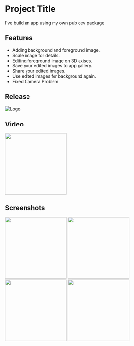 
# Project Title

I've build an app using my own pub dev package

## Features

- Adding background and foreground image.
- Scale image for details.
- Editing foreground image on 3D axises.
- Save your edited images to app gallery.
- Share your edited images.
- Use edited images for background again.
- Fixed Camera Problem


##  Release


[![Logo](https://raw.githubusercontent.com/Volorf/Badges/62424abc4610eeb4f6a4c257d490c183c9bc49b8/Google%20Play/Google%20Play%20Badge.svg)](https://play.google.com/store/apps/details?id=com.berkayceylan.bc_image_editor_app)


##  Video

<a href="https://youtu.be/oyC3qfUXX6g"><img src="https://upload.wikimedia.org/wikipedia/commons/thumb/0/09/YouTube_full-color_icon_%282017%29.svg/2560px-YouTube_full-color_icon_%282017%29.svg.png" width="200"></a>



## Screenshots

<img src="https://play-lh.googleusercontent.com/5D54PPOTIUBPpHiM_jzCehbf_u3xLVlYBIDrM9231grki1oDG0ZY6N8GRtzQEBm8niA=w5120-h2880" width="200">

<img src="https://play-lh.googleusercontent.com/OOt-xcpVdL70Kcs3lzkvyW9NpXZkvl-LtRk4XRVVo1MzeTK3UZ0V-Lp0TsRxt7zXBjY=w5120-h2880" width="200">

<img src="https://play-lh.googleusercontent.com/39FqnE3mcYz1nQQ2b_6ubGngYAljcmp0fPsG6-65jdFKf0RVluuBuJ9QVwxoVHD5Gl8=w5120-h2880" width="200">

<img src="https://play-lh.googleusercontent.com/3w3D3Wy8TxpiiYOXM40EePMaoIgkJKi_Kj9yf0iM6acyXhB77V-l8UkYN9LjQYAg5A=w5120-h2880" width="200">
